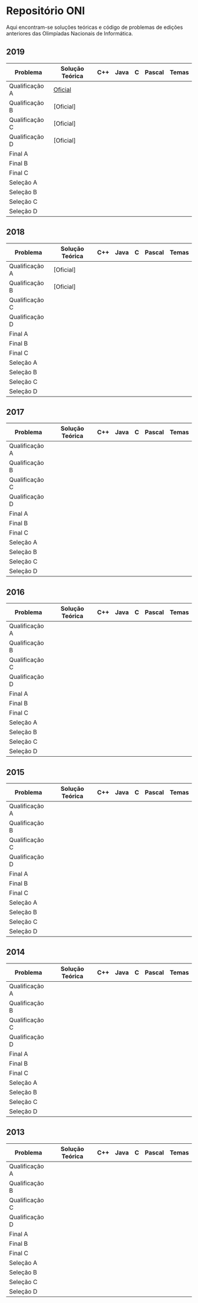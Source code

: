 # Repositório ONI

Aqui encontram-se soluções teóricas e código de problemas de edições anteriores das Olimpíadas Nacionais de Informática.

## 2019
| Problema | Solução Teórica | C++ | Java | C | Pascal | Temas |
|----------|-----------------|-----|------|---|--------|-------|
|Qualificação A|[Oficial](http://oni.dcc.fc.up.pt/loop/solucoes/2019/qualificacao/prob_a.html)||||||
|Qualificação B|[Oficial]||||||
|Qualificação C|[Oficial]||||||
|Qualificação D|[Oficial]||||||
|Final A|||||||
|Final B|||||||
|Final C|||||||
|Seleção A|||||||
|Seleção B|||||||
|Seleção C|||||||
|Seleção D|||||||

## 2018
| Problema | Solução Teórica | C++ | Java | C | Pascal | Temas |
|----------|-----------------|-----|------|---|--------|-------|
|Qualificação A|[Oficial]||||||
|Qualificação B|[Oficial] ||||||
|Qualificação C| ||||||
|Qualificação D|||||||
|Final A|||||||
|Final B|||||||
|Final C|||||||
|Seleção A|||||||
|Seleção B|||||||
|Seleção C|||||||
|Seleção D|||||||

## 2017
| Problema | Solução Teórica | C++ | Java | C | Pascal | Temas |
|----------|-----------------|-----|------|---|--------|-------|
|Qualificação A|||||||
|Qualificação B|||||||
|Qualificação C|||||||
|Qualificação D|||||||
|Final A|||||||
|Final B|||||||
|Final C|||||||
|Seleção A|||||||
|Seleção B|||||||
|Seleção C|||||||
|Seleção D|||||||

## 2016
| Problema | Solução Teórica | C++ | Java | C | Pascal | Temas |
|----------|-----------------|-----|------|---|--------|-------|
|Qualificação A|||||||
|Qualificação B|||||||
|Qualificação C|||||||
|Qualificação D|||||||
|Final A|||||||
|Final B|||||||
|Final C|||||||
|Seleção A|||||||
|Seleção B|||||||
|Seleção C|||||||
|Seleção D|||||||

## 2015
| Problema | Solução Teórica | C++ | Java | C | Pascal | Temas |
|----------|-----------------|-----|------|---|--------|-------|
|Qualificação A|||||||
|Qualificação B|||||||
|Qualificação C|||||||
|Qualificação D|||||||
|Final A|||||||
|Final B|||||||
|Final C|||||||
|Seleção A|||||||
|Seleção B|||||||
|Seleção C|||||||
|Seleção D|||||||

## 2014
| Problema | Solução Teórica | C++ | Java | C | Pascal | Temas |
|----------|-----------------|-----|------|---|--------|-------|
|Qualificação A|||||||
|Qualificação B|||||||
|Qualificação C|||||||
|Qualificação D|||||||
|Final A|||||||
|Final B|||||||
|Final C|||||||
|Seleção A|||||||
|Seleção B|||||||
|Seleção C|||||||
|Seleção D|||||||

## 2013
| Problema | Solução Teórica | C++ | Java | C | Pascal | Temas |
|----------|-----------------|-----|------|---|--------|-------|
|Qualificação A|||||||
|Qualificação B|||||||
|Qualificação C|||||||
|Qualificação D|||||||
|Final A|||||||
|Final B|||||||
|Final C|||||||
|Seleção A|||||||
|Seleção B|||||||
|Seleção C|||||||
|Seleção D|||||||
